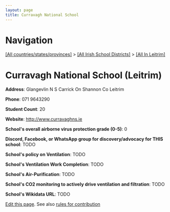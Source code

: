 ```yaml
---
layout: page
title: Curravagh National School
---
```

# Navigation

[[All countries/states/provinces]](../../..) > [[All Irish School Districts]](../..) > [[All In Leitrim]](..)

# Curravagh National School (Leitrim)

**Address**: Glangevlin N S Carrick On Shannon Co Leitrim

**Phone**: 071 9643290

**Student Count**: 20

**Website**: <http://www.curravaghns.ie>

**School's overall airborne virus protection grade (0-5)**: 0

**Discord, Facebook, or WhatsApp group for discovery/advocacy for THIS school**: TODO

**School's policy on Ventilation**: TODO

**School's Ventilation Work Completion**: TODO

**School's Air-Purification**: TODO

**School's CO2 monitoring to actively drive ventilation and filtration**: TODO

**School's Wikidata URL**: TODO


[Edit this page](https://github.com/ventilate-schools/Ireland/edit/main/./Leitrim/Curravagh_National_School.md). See also [rules for contribution](../../../contribution-rules/)